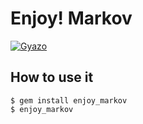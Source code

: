 # Enjoy! Markov

[![Gyazo](http://i.gyazo.com/73ec9ff893e88a3893fe07bb6793d2b8.gif)](http://gyazo.com/73ec9ff893e88a3893fe07bb6793d2b8)

## How to use it

    $ gem install enjoy_markov
    $ enjoy_markov
